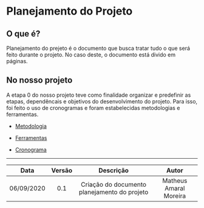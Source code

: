 # Planejamento do Projeto

## O que é?
Planejamento do prejeto é o documento que busca tratar tudo o que será feito durante o projeto. No caso deste, o documento está divido em páginas. 

## No nosso projeto
A etapa 0 do nosso projeto teve como finalidade organizar e predefinir as etapas, dependêncais e objetivos do desenvolvimento do projeto. Para isso, foi feito o uso de cronogramas e foram estabelecidas metodologias e ferramentas.

* [Metodologia](/pages/planning/Methodology/Methodology) 

* [Ferramentas](/pages/planning/teamTools/teamTools)

* [Cronograma](/pages/planning/schedule/schedule)

---
|Data|Versão|Descrição|Autor|
|:-:|:-:|:-:|:-:|
|06/09/2020|0.1|Criação do documento planejamento do projeto|Matheus Amaral Moreira|
